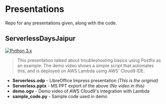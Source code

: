 # Presentations

Repo for any presentations given, along with the code.

## ServerlessDaysJaipur
[![Python 3.x](https://img.shields.io/pypi/pyversions/Django.svg)](https://www.python.org/)
> This presentation talked about troubleshooting basics using Postfix as an example. 
The demo video shows a simple script that automates this, and is deployed on AWS Lambda using AWS' Cloud9 IDE. 
* **Serverless.odp** - LibreOffice Impress presentation *(This is the original)*
* **Serverless.pptx** - MS PPT export of the above *(No video in this)*
* **demo.ogv** - Demo video of AWS Cloud9's integration with Lambda
* **sample_code.py** - Sample code used in demo
